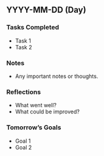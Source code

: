 ## YYYY-MM-DD (Day)

### Tasks Completed
- Task 1
- Task 2

### Notes
- Any important notes or thoughts.

### Reflections
- What went well?
- What could be improved?

### Tomorrow’s Goals
- Goal 1
- Goal 2
